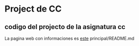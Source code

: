 # Project de CC

## codigo del projecto de la asignatura cc

La pagina web con informaciones es [este]( https://valtl.github.io/cc-Master)
principal/README.md

